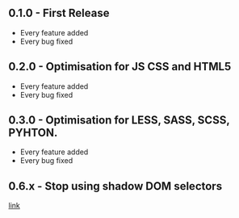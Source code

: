 ## 0.1.0 - First Release
* Every feature added
* Every bug fixed

## 0.2.0 - Optimisation for JS CSS and HTML5
* Every feature added
* Every bug fixed

## 0.3.0 - Optimisation for LESS, SASS, SCSS, PYHTON.
* Every feature added
* Every bug fixed

## 0.6.x - Stop using shadow DOM selectors

[link](http://www.autreplanete.com)
